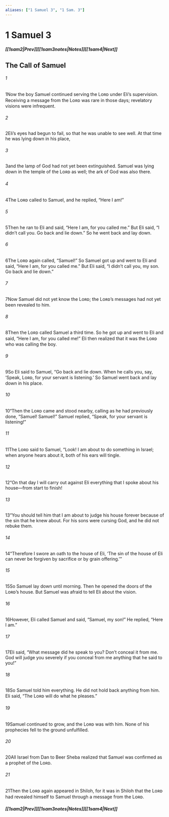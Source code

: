 ```yaml
---
aliases: ["1 Samuel 3", "1 Sam. 3"]
---
```

# 1 Samuel 3
##### <span class=arrow-left></span>[[1sam2|Prev]]<span class=navigation-separator></span>[[1sam3notes|Notes]]<span class=navigation-separator></span>[[1sam4|Next]]<span class=arrow-right></span>
## The Call of Samuel
###### 1
<span class=verse-first>1</span>Now the boy Samuel continued serving the Lᴏʀᴅ under Eli’s supervision. Receiving a message from the Lᴏʀᴅ was rare in those days; revelatory visions were infrequent.
<div class=paragraph-break></div>

###### 2
<span class=verse-first>2</span>Eli’s eyes had begun to fail, so that he was unable to see well. At that time he was lying down in his place,
###### 3
<span class=verse-body>3</span>and the lamp of God had not yet been extinguished. Samuel was lying down in the temple of the Lᴏʀᴅ as well; the ark of God was also there.
###### 4
<span class=verse-body>4</span>The Lᴏʀᴅ called to Samuel, and he replied, “Here I am!”
###### 5
<span class=verse-body>5</span>Then he ran to Eli and said, “Here I am, for you called me.” But Eli said, “I didn’t call you. Go back and lie down.” So he went back and lay down.
###### 6
<span class=verse-body>6</span>The Lᴏʀᴅ again called, “Samuel!” So Samuel got up and went to Eli and said, “Here I am, for you called me.” But Eli said, “I didn’t call you, my son. Go back and lie down.”
###### 7
<span class=verse-body>7</span>Now Samuel did not yet know the Lᴏʀᴅ; the Lᴏʀᴅ’s messages had not yet been revealed to him.
###### 8
<span class=verse-body>8</span>Then the Lᴏʀᴅ called Samuel a third time. So he got up and went to Eli and said, “Here I am, for you called me!” Eli then realized that it was the Lᴏʀᴅ who was calling the boy.
###### 9
<span class=verse-body>9</span>So Eli said to Samuel, “Go back and lie down. When he calls you, say, ‘Speak, Lᴏʀᴅ, for your servant is listening.’ So Samuel went back and lay down in his place.
<div class=paragraph-break></div>

###### 10
<span class=verse-first>10</span>“Then the Lᴏʀᴅ came and stood nearby, calling as he had previously done, “Samuel! Samuel!” Samuel replied, “Speak, for your servant is listening!”
###### 11
<span class=verse-body>11</span>The Lᴏʀᴅ said to Samuel, “Look! I am about to do something in Israel; when anyone hears about it, both of his ears will tingle.
###### 12
<span class=verse-body>12</span>“On that day I will carry out against Eli everything that I spoke about his house—from start to finish!
###### 13
<span class=verse-body>13</span>“You should tell him that I am about to judge his house forever because of the sin that he knew about. For his sons were cursing God, and he did not rebuke them.
###### 14
<span class=verse-body>14</span>“Therefore I swore an oath to the house of Eli, ‘The sin of the house of Eli can never be forgiven by sacrifice or by grain offering.’”
<div class=paragraph-break></div>

###### 15
<span class=verse-first>15</span>So Samuel lay down until morning. Then he opened the doors of the Lᴏʀᴅ’s house. But Samuel was afraid to tell Eli about the vision.
###### 16
<span class=verse-body>16</span>However, Eli called Samuel and said, “Samuel, my son!” He replied, “Here I am.”
###### 17
<span class=verse-body>17</span>Eli said, “What message did he speak to you? Don’t conceal it from me. God will judge you severely if you conceal from me anything that he said to you!”
###### 18
<span class=verse-body>18</span>So Samuel told him everything. He did not hold back anything from him. Eli said, “The Lᴏʀᴅ will do what he pleases.”
<div class=paragraph-break></div>

###### 19
<span class=verse-first>19</span>Samuel continued to grow, and the Lᴏʀᴅ was with him. None of his prophecies fell to the ground unfulfilled.
###### 20
<span class=verse-body>20</span>All Israel from Dan to Beer Sheba realized that Samuel was confirmed as a prophet of the Lᴏʀᴅ.
###### 21
<span class=verse-body>21</span>Then the Lᴏʀᴅ again appeared in Shiloh, for it was in Shiloh that the Lᴏʀᴅ had revealed himself to Samuel through a message from the Lᴏʀᴅ.
##### <span class=arrow-left></span>[[1sam2|Prev]]<span class=navigation-separator></span>[[1sam3notes|Notes]]<span class=navigation-separator></span>[[1sam4|Next]]<span class=arrow-right></span>